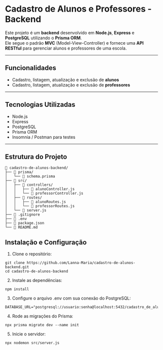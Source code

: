 # Cadastro de Alunos e Professores - Backend

Este projeto é um **backend** desenvolvido em **Node.js**, **Express** e **PostgreSQL** utilizando o **Prisma ORM**.  
Ele segue o padrão **MVC** (Model-View-Controller) e fornece uma **API RESTful** para gerenciar alunos e professores de uma escola.

---

## Funcionalidades

- Cadastro, listagem, atualização e exclusão de **alunos**  
- Cadastro, listagem, atualização e exclusão de **professores**  

---

## Tecnologias Utilizadas

- Node.js  
- Express  
- PostgreSQL  
- Prisma ORM  
- Insomnia / Postman para testes  

---

## Estrutura do Projeto

```
📁 cadastro-de-alunos-backend/
├── 📁 prisma/
│   └── 📄 schema.prisma
├── 📁 src/
│   ├── 📁 controllers/
│   │   ├── 📄 alunoController.js
│   │   └── 📄 professorController.js
│   ├── 📁 routes/
│   │   ├── 📄 alunoRoutes.js
│   │   └── 📄 professorRoutes.js
│   └── 📄 server.js
├── 📄 .gitignore
├── 📄 .env
├── 📄 package.json
└── 📄 README.md
```


## Instalação e Configuração


1. Clone o repositório:
```
git clone https://github.com/Lanna-Maria/cadastro-de-alunos-backend.git
cd cadastro-de-alunos-backend
```

2. Instale as dependências:
```
npm install

```

3. Configure o arquivo .env com sua conexão do PostgreSQL:
```
DATABASE_URL="postgresql://usuario:senha@localhost:5432/cadastro_de_alunos"
```
   
4. Rode as migrações do Prisma:
```
npx prisma migrate dev --name init
  ```

5. Inicie o servidor:
```
npx nodemon src/server.js
```




